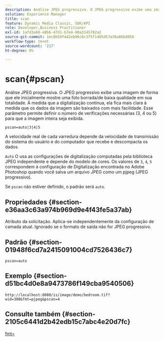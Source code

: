 ```yaml
---
description: Análise JPEG progressiva. O JPEG progressivo exibe uma imagem de forma que ele inicialmente mostre uma foto borrada/de baixa qualidade em sua totalidade. À medida que a digitalização continua, ela fica mais clara à medida que os dados da imagem são baixados com mais facilidade. Esse parâmetro permite definir o número de verificações necessárias (3, 4 ou 5) para que a imagem inteira seja exibida.
solution: Experience Manager
title: scan
feature: Dynamic Media Classic, SDK/API
role: Developer,Business Practitioner
exl-id: 1afd3a60-e0b6-47d1-b7e4-98a3145782a2
source-git-commit: 1ec8b59f442eb96c6c3f5f1405d57a38a86bd056
workflow-type: tm+mt
source-wordcount: '217'
ht-degree: 0%

---
```


# scan{#pscan}

Análise JPEG progressiva. O JPEG progressivo exibe uma imagem de forma que ele inicialmente mostre uma foto borrada/de baixa qualidade em sua totalidade. À medida que a digitalização continua, ela fica mais clara à medida que os dados da imagem são baixados com mais facilidade. Esse parâmetro permite definir o número de verificações necessárias (3, 4 ou 5) para que a imagem inteira seja exibida.

`pscan=auto|3|4|5`

A velocidade real de cada varredura depende da velocidade de transmissão do sistema do usuário e do computador que recebe e descompacta os dados.

`Auto` O usa as configurações de digitalização computadas pela biblioteca JPEG independente e depende do modelo de cores. Os valores de `3`, `4`, `5` correspondem à configuração de Digitalização encontrada no Adobe Photoshop quando você salva um arquivo JPEG como um pjpeg (JPEG progressivo).

Se `pscan` não estiver definido, o padrão será `auto`.

## Propriedades {#section-e36aa3c63a974b969d9e4f43fe5a37ab}

Atributo da solicitação. Aplica-se independentemente da configuração de camada atual. Ignorado se o formato de saída não for JPEG progressivo.

## Padrão {#section-01948f6cd7a2415091004cd7526436c7}

`pscan=auto`

## Exemplo {#section-d51bc4d0e8a9473786f149cba9540506}

`http://localhost:8080/is/image/demo/bedroom.tif?wid=300&fmt=pjpeg&pscan=4`

## Consulte também {#section-2105c6441d2b42edb15c7abc4e20d7fc}

[fmt=](../../../../../is-api/http-ref/image-serving-api-ref/c-http-protocol-reference/c-command-reference/r-is-http-fmt.md#reference-cdf10043423b45ba9fe15157fb3ae37a)
